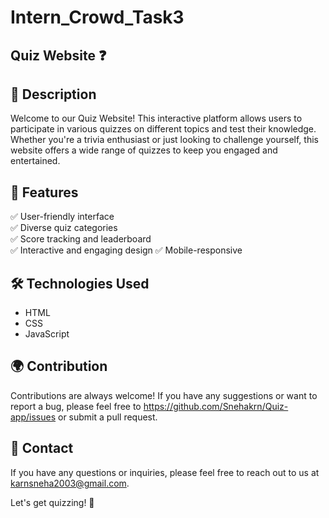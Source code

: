 # Intern_Crowd_Task3
## Quiz Website ❓

## 📖 Description
Welcome to our Quiz Website! This interactive platform allows users to participate in various quizzes on different topics and test their knowledge. Whether you're a trivia enthusiast or just looking to challenge yourself, this website offers a wide range of quizzes to keep you engaged and entertained.

## 🌟 Features
✅ User-friendly interface  
✅ Diverse quiz categories    
✅ Score tracking and leaderboard  
✅ Interactive and engaging design 
✅ Mobile-responsive  

## 🛠️ Technologies Used
- HTML
- CSS
- JavaScript

## 🌍 Contribution
Contributions are always welcome! If you have any suggestions or want to report a bug, please feel free to https://github.com/Snehakrn/Quiz-app/issues or submit a pull request.

## 📧 Contact
If you have any questions or inquiries, please feel free to reach out to us at karnsneha2003@gmail.com.

Let's get quizzing! 💪
